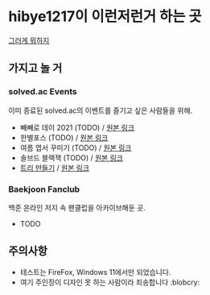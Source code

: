 # hibye1217이 이런저런거 하는 곳
[그러게 뭐하지](https://hibye1217.github.io)

## 가지고 놀 거

### solved.ac Events
이미 종료된 solved.ac의 이벤트를 즐기고 싶은 사람들을 위해.
- 빼빼로 데이 2021 (TODO) / [원본 링크](https://solved.ac/event/211111)
- 한별포스 (TODO) / [원본 링크](https://solved.ac/event/220401)
- 여름 엽서 꾸미기 (TODO) / [원본 링크](https://solved.ac/event/220626)
- 솔브드 블랙잭 (TODO) / [원본 링크](https://solved.ac/event/220802)
- [트리 만들기](https://hibye1217.github.io/solvedac-event/221215) / [원본 링크](https://solved.ac/event/221215)

### Baekjoon Fanclub
백준 온라인 저지 속 팬클럽을 아카이브해둔 곳.
- TODO

## 주의사항
- 테스트는 FireFox, Windows 11에서만 되었습니다.
- 여기 주인장이 디자인 못 하는 사람이라 죄송합니다 :blobcry: